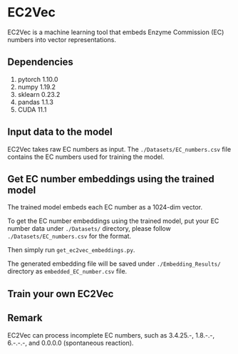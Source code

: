 # EC2Vec
EC2Vec is a machine learning tool that embeds Enzyme Commission (EC) numbers into vector representations.
## Dependencies
1. pytorch 1.10.0
3. numpy 1.19.2
4. sklearn 0.23.2
5. pandas 1.1.3
6. CUDA 11.1
## Input data to the model
EC2Vec takes raw EC numbers as input. 
The ```./Datasets/EC_numbers.csv``` file contains the EC numbers used for training the model.
## Get EC number embeddings using the trained model
The trained model embeds each EC number as a 1024-dim vector.

To get the EC number embeddings using the trained model, put your EC number data under ```./Datasets/``` directory, please follow ```./Datasets/EC_numbers.csv``` for the format. 

Then simply run ```get_ec2vec_embeddings.py```. 

The generated embedding file will be saved under ```./Embedding_Results/``` directory as ```embedded_EC_number.csv``` file.
## Train your own EC2Vec 


## Remark
EC2Vec can process incomplete EC numbers, such as 3.4.25.-, 1.8.-.-, 6.-.-.-, and 0.0.0.0 (spontaneous reaction).
